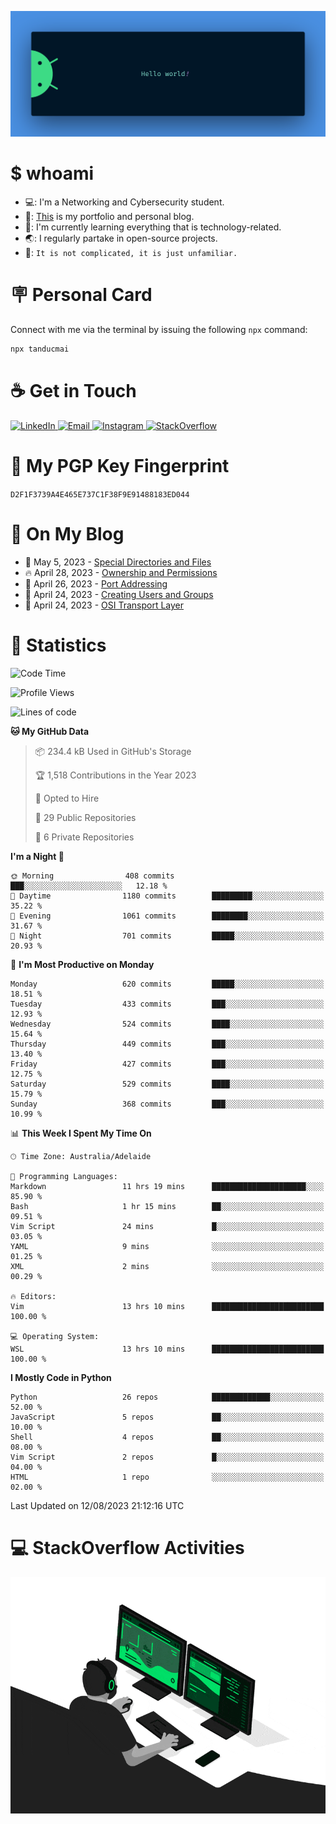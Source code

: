 <p align="center"><img src="assets/banner.png" /></p>

[//]: ![](https://github.com/tanducmai/tanducmai/actions/workflows/waka-stats.yml/badge.svg)
[//]: ![](https://github.com/tanducmai/tanducmai/actions/workflows/latest-blogs.yml/badge.svg)
[//]: ![](https://github.com/tanducmai/tanducmai/actions/workflows/stackoverflow-activities.yml/badge.svg)

# $ whoami

- 💻: I'm a Networking and Cybersecurity student.
- 🔭: [This](https://tanducmai.com/) is my portfolio and personal blog.
- 🌱: I'm currently learning everything that is technology-related.
- 🌏: I regularly partake in open-source projects.
- 💬: `It is not complicated, it is just unfamiliar.`

# 🪧 Personal Card

Connect with me via the terminal by issuing the following `npx` command:

```bash
npx tanducmai
```

# ☕ Get in Touch

<a target="_blank" href="https://www.linkedin.com/in/tanducmai/">
  <img alt="LinkedIn" src="https://img.shields.io/badge/LinkedIn-0077B5?style=for-the-badge&logo=linkedin&logoColor=white" />
</a>
<a target="_blank" href="mailto:henryfromvietnam@gmail.com">
  <img alt="Email" src="https://img.shields.io/badge/Gmail-D14836?style=for-the-badge&logo=gmail&logoColor=white" />
</a>
<a target="_blank" href="https://www.instagram.com/henry.maii/">
  <img alt="Instagram" src="https://img.shields.io/badge/Instagram-E4405F?style=for-the-badge&logo=instagram&logoColor=white" />
</a>
<a target="_blank" href="https://stackoverflow.com/users/16999206/tanducmai">
  <img alt="StackOverflow" src="https://img.shields.io/static/v1?message=Stackoverflow&logo=stackoverflow&label=&color=FE7A16&logoColor=white&labelColor=&style=for-the-badge" />
</a>

# 🔐 My PGP Key Fingerprint

`D2F1F3739A4E465E737C1F38F9E91488183ED044`

# 📜 On My Blog

<!-- BLOG-POST-LIST:START -->
 - 💯 May 5, 2023 - [Special Directories and Files](https://tanducmai.com/posts/systems-administration/special-directories-and-files/)
 - 🔥 April 28, 2023 - [Ownership and Permissions](https://tanducmai.com/posts/systems-administration/ownership-and-permissions/)
 - 💫 April 26, 2023 - [Port Addressing](https://tanducmai.com/posts/introduction-to-networks/transport-layer/port-addressing/)
 - 🚀 April 24, 2023 - [Creating Users and Groups](https://tanducmai.com/posts/systems-administration/creating-users-and-groups/)
 - 🌮 April 24, 2023 - [OSI Transport Layer](https://tanducmai.com/posts/introduction-to-networks/transport-layer/osi-transport-layer/)<!-- BLOG-POST-LIST:END -->

# 🔢 Statistics

<!--START_SECTION:waka-->
![Code Time](http://img.shields.io/badge/Code%20Time-99%20hrs%2023%20mins-blue)

![Profile Views](http://img.shields.io/badge/Profile%20Views-6-blue)

![Lines of code](https://img.shields.io/badge/From%20Hello%20World%20I%27ve%20Written-9.1%20million%20lines%20of%20code-blue)

**🐱 My GitHub Data** 

> 📦 234.4 kB Used in GitHub's Storage 
 > 
> 🏆 1,518 Contributions in the Year 2023
 > 
> 💼 Opted to Hire
 > 
> 📜 29 Public Repositories 
 > 
> 🔑 6 Private Repositories 
 > 
**I'm a Night 🦉** 

```text
🌞 Morning                408 commits         ███░░░░░░░░░░░░░░░░░░░░░░   12.18 % 
🌆 Daytime                1180 commits        █████████░░░░░░░░░░░░░░░░   35.22 % 
🌃 Evening                1061 commits        ████████░░░░░░░░░░░░░░░░░   31.67 % 
🌙 Night                  701 commits         █████░░░░░░░░░░░░░░░░░░░░   20.93 % 
```
📅 **I'm Most Productive on Monday** 

```text
Monday                   620 commits         █████░░░░░░░░░░░░░░░░░░░░   18.51 % 
Tuesday                  433 commits         ███░░░░░░░░░░░░░░░░░░░░░░   12.93 % 
Wednesday                524 commits         ████░░░░░░░░░░░░░░░░░░░░░   15.64 % 
Thursday                 449 commits         ███░░░░░░░░░░░░░░░░░░░░░░   13.40 % 
Friday                   427 commits         ███░░░░░░░░░░░░░░░░░░░░░░   12.75 % 
Saturday                 529 commits         ████░░░░░░░░░░░░░░░░░░░░░   15.79 % 
Sunday                   368 commits         ███░░░░░░░░░░░░░░░░░░░░░░   10.99 % 
```


📊 **This Week I Spent My Time On** 

```text
🕑︎ Time Zone: Australia/Adelaide

💬 Programming Languages: 
Markdown                 11 hrs 19 mins      █████████████████████░░░░   85.90 % 
Bash                     1 hr 15 mins        ██░░░░░░░░░░░░░░░░░░░░░░░   09.51 % 
Vim Script               24 mins             █░░░░░░░░░░░░░░░░░░░░░░░░   03.05 % 
YAML                     9 mins              ░░░░░░░░░░░░░░░░░░░░░░░░░   01.25 % 
XML                      2 mins              ░░░░░░░░░░░░░░░░░░░░░░░░░   00.29 % 

🔥 Editors: 
Vim                      13 hrs 10 mins      █████████████████████████   100.00 % 

💻 Operating System: 
WSL                      13 hrs 10 mins      █████████████████████████   100.00 % 
```

**I Mostly Code in Python** 

```text
Python                   26 repos            █████████████░░░░░░░░░░░░   52.00 % 
JavaScript               5 repos             ██░░░░░░░░░░░░░░░░░░░░░░░   10.00 % 
Shell                    4 repos             ██░░░░░░░░░░░░░░░░░░░░░░░   08.00 % 
Vim Script               2 repos             █░░░░░░░░░░░░░░░░░░░░░░░░   04.00 % 
HTML                     1 repo              ░░░░░░░░░░░░░░░░░░░░░░░░░   02.00 % 
```




 Last Updated on 12/08/2023 21:12:16 UTC
<!--END_SECTION:waka-->

# 💻 StackOverflow Activities

<!-- STACKOVERFLOW:START -->
<!-- STACKOVERFLOW:END -->

<p align="center"><img src="assets/developer.gif" /></p>
